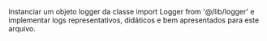 Instanciar um objeto logger da classe import Logger from '@/lib/logger' e
implementar logs representativos, didáticos e bem apresentados para este
arquivo.
